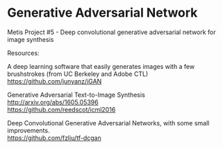 # Generative Adversarial Network
Metis Project #5 - Deep convolutional generative adversarial network for image synthesis

Resources: 

A deep learning software that easily generates images with a few brushstrokes (from UC Berkeley and Adobe CTL)  
https://github.com/junyanz/iGAN

Generative Adversarial Text-to-Image Synthesis http://arxiv.org/abs/1605.05396  
https://github.com/reedscot/icml2016

Deep Convolutional Generative Adversarial Networks, with some small improvements.  
https://github.com/fzliu/tf-dcgan
